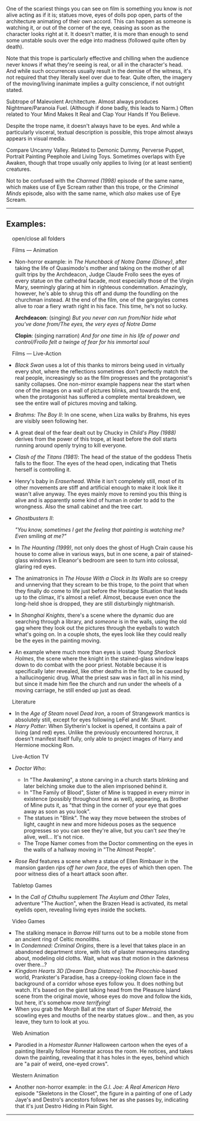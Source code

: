 One of the scariest things you can see on film is something you know is _not_ alive acting as if it is; statues move, eyes of dolls pop open, parts of the architecture animating of their own accord. This can happen as someone is watching it, or out of the corner of the eye, ceasing as soon as the character looks right at it. It doesn't matter, it is more than enough to send some unstable souls over the edge into madness (followed quite often by death).

Note that this trope is particularly effective and chilling when the audience never knows if what they're seeing is real, or all in the character's head. And while such occurrences usually result in the demise of the witness, it's not required that they literally keel over due to fear. Quite often, the imagery of the moving/living inanimate implies a guilty conscience, if not outright stated.

Subtrope of Malevolent Architecture. Almost always produces Nightmare/Paranoia Fuel. (Although if done badly, this leads to Narm.) Often related to Your Mind Makes It Real and Clap Your Hands If You Believe.

Despite the trope name, it doesn't always have to be eyes. And while a particularly visceral, textual description is possible, this trope almost always appears in visual media.

Compare Uncanny Valley. Related to Demonic Dummy, Perverse Puppet, Portrait Painting Peephole and Living Toys. Sometimes overlaps with Eye Awaken, though that trope usually only applies to living (or at least sentient) creatures.

Not to be confused with the _Charmed (1998)_ episode of the same name, which makes use of Eye Scream rather than this trope, or the _Criminal Minds_ episode, also with the same name, which _also_ makes use of Eye Scream.

___

## Examples:

    open/close all folders 

    Films — Animation 

-   Non-horror example: in _The Hunchback of Notre Dame (Disney)_, after taking the life of Quasimodo's mother and taking on the mother of all guilt trips by the Archdeacon, Judge Claude Frollo sees the eyes of every statue on the cathedral facade, most especially those of the Virgin Mary, seemingly glaring at him in righteous condemnation. Amazingly, however, he's able to shrug this off and dump the foundling on the churchman instead. At the end of the film, one of the gargoyles comes alive to roar a fiery wrath right in his face. This time, he's not so lucky.
    
    **Archdeacon**: (singing) _But you never can run from/Nor hide what you've done from/The eyes, the very eyes of Notre Dame_
    
    **Clopin**: (singing narration) _And for one time in his life of power and control/Frollo felt a twinge of fear for his immortal soul_
    

    Films — Live-Action 

-   _Black Swan_ uses a lot of this thanks to mirrors being used in virtually every shot, where the reflections sometimes don't perfectly match the real people, increasingly so as the film progresses and the protagonist's sanity collapses. One non-mirror example happens near the start when one of the images on a wall of pictures blinks, and towards the end, when the protagonist has suffered a complete mental breakdown, we see the entire wall of pictures moving and talking.
-   _Brahms: The Boy II_: In one scene, when Liza walks by Brahms, his eyes are visibly seen following her.
-   A great deal of the fear dealt out by Chucky in _Child's Play (1988)_ derives from the power of this trope, at least before the doll starts running around openly trying to kill everyone.
-   _Clash of the Titans (1981)_: The head of the statue of the goddess Thetis falls to the floor. The eyes of the head open, indicating that Thetis herself is controlling it.
-   Henry's baby in _Eraserhead_. While it isn't completely still, most of its other movements are stiff and artificial enough to make it look like it wasn't alive anyway. The eyes mainly move to remind you this thing is alive and is apparently some kind of human in order to add to the wrongness. Also the small cabinet and the tree cart.
-   _Ghostbusters II_:
    
    _"You know, sometimes I get the feeling that painting is watching me? Even_ smiling _at me?"_
    
-   In _The Haunting (1999)_, not only does the ghost of Hugh Crain cause his house to come alive in various ways, but in one scene, a pair of stained-glass windows in Eleanor's bedroom are seen to turn into colossal, glaring red eyes.
-   The animatronics in _The House With a Clock in Its Walls_ are so creepy and unnerving that they scream to be this trope, to the point that when they finally do come to life just before the Hostage Situation that leads up to the climax, it's almost a relief. Almost, because even once the long-held shoe is dropped, they are still disturbingly nightmarish.
-   In _Shanghai Knights_, there's a scene where the dynamic duo are searching through a library, and _someone_ is in the walls, using the old gag where they look out the pictures through the eyeballs to watch what's going on. In a couple shots, the eyes look like they could really be the eyes in the painting moving.
-   An example where much more than eyes is used: _Young Sherlock Holmes_, the scene where the knight in the stained-glass window leaps down to do combat with the poor priest. Notable because it is specifically later revealed, like other deaths in the film, to be caused by a hallucinogenic drug. What the priest saw was in fact all in his mind, but since it made him flee the church and run under the wheels of a moving carriage, he still ended up just as dead.

    Literature 

-   In the _Age of Steam_ novel _Dead Iron_, a room of Strangework mantics is absolutely still, except for eyes following LeFel and Mr. Shunt.
-   _Harry Potter_: When Slytherin's locket is opened, it contains a pair of living (and red) eyes. Unlike the previously encountered horcrux, it doesn't manifest itself fully, only able to project images of Harry and Hermione mocking Ron.

    Live-Action TV 

-   _Doctor Who_:
    -   In "The Awakening", a stone carving in a church starts blinking and later belching smoke due to the alien imprisoned behind it.
    -   In "The Family of Blood", Sister of Mine is trapped in every mirror in existence (possibly throughout time as well), appearing, as Brother of Mine puts it, as "that thing in the corner of your eye that goes away as soon as you look".
    -   The statues in "Blink". The way they move between the strobes of light, caught in new and more hideous poses as the sequence progresses so you can see they're alive, but you can't _see_ they're alive, well... It's not nice.
    -   The Trope Namer comes from the Doctor commenting on the eyes in the walls of a hallway moving in "The Almost People".

-   _Rose Red_ features a scene where a statue of Ellen Rimbauer in the mansion garden _rips off her own face_, the eyes of which then open. The poor witness dies of a heart attack soon after.

    Tabletop Games 

-   In the _Call of Cthulhu_ supplement _The Asylum and Other Tales_, adventure "The Auction", when the Brazen Head is activated, its metal eyelids open, revealing living eyes inside the sockets.

    Video Games 

-   The stalking menace in _Barrow Hill_ turns out to be a mobile stone from an ancient ring of Celtic monoliths.
-   In _Condemned: Criminal Origins_, there is a level that takes place in an abandoned department store, with lots of plaster mannequins standing about, modeling old cloths. Wait, what was that motion in the darkness over there...?
-   _Kingdom Hearts 3D \[Dream Drop Distance\]_: The _Pinocchio_\-based world, Prankster's Paradise, has a creepy-looking clown face in the background of a corridor whose eyes follow you. It does nothing but watch. It's based on the giant talking head from the Pleasure Island scene from the original movie, whose eyes do move and follow the kids, but here, it's somehow _more terrifying_!
-   When you grab the Morph Ball at the start of _Super Metroid_, the scowling eyes and mouths of the nearby statues glow... and then, as you leave, they turn to look at you.

    Web Animation 

-   Parodied in a _Homestar Runner_ Halloween cartoon when the eyes of a painting literally follow Homestar across the room. He notices, and takes down the painting, revealing that it has holes in the eyes, behind which are "a pair of weird, one-eyed crows".

    Western Animation 

-   Another non-horror example: in the _G.I. Joe: A Real American Hero_ episode "Skeletons in the Closet", the figure in a painting of one of Lady Jaye's and Destro's ancestors follows her as she passes by, indicating that it's just Destro Hiding in Plain Sight.

___